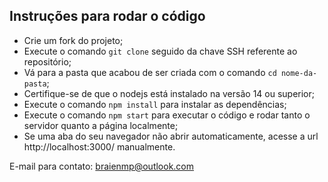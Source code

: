 ## Instruções para rodar o código

- Crie um fork do projeto;
- Execute o comando `git clone` seguido da chave SSH referente ao repositório;
- Vá para a pasta que acabou de ser criada com o comando `cd nome-da-pasta`;
- Certifique-se de que o nodejs está instalado na versão 14 ou superior;
- Execute o comando `npm install` para instalar as dependências;
- Execute o comando `npm start` para executar o código e rodar tanto o servidor quanto a página localmente;
- Se uma aba do seu navegador não abrir automaticamente, acesse a url http://localhost:3000/ manualmente.

E-mail para contato: braienmp@outlook.com
